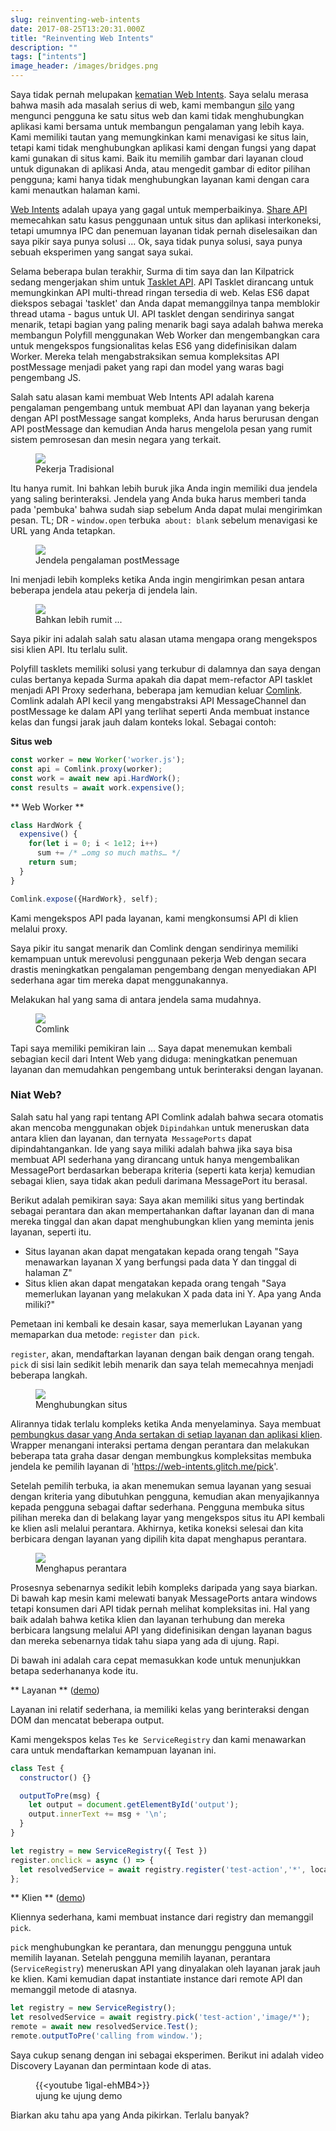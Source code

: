 ```yaml
---
slug: reinventing-web-intents
date: 2017-08-25T13:20:31.000Z
title: "Reinventing Web Intents"
description: ""
tags: ["intents"]
image_header: /images/bridges.png
---
```

Saya tidak pernah melupakan [kematian Web Intents](/what-happened-to-web-intents/). Saya selalu merasa bahwa masih ada masalah serius di web, kami membangun [silo](/unintended-silos/) yang mengunci pengguna ke satu situs web dan kami tidak menghubungkan aplikasi kami bersama untuk membangun pengalaman yang lebih kaya. Kami memiliki tautan yang memungkinkan kami menavigasi ke situs lain, tetapi kami tidak menghubungkan aplikasi kami dengan fungsi yang dapat kami gunakan di situs kami. Baik itu memilih gambar dari layanan cloud untuk digunakan di aplikasi Anda, atau mengedit gambar di editor pilihan pengguna; kami hanya tidak menghubungkan layanan kami dengan cara kami menautkan halaman kami.

[Web Intents](https://en.wikipedia.org/wiki/Web_Intents) adalah upaya yang gagal untuk memperbaikinya. [Share API](/navigator.share/) memecahkan satu kasus penggunaan untuk situs dan aplikasi interkoneksi, tetapi umumnya IPC dan penemuan layanan tidak pernah diselesaikan dan saya pikir saya punya solusi ... Ok, saya tidak punya solusi, saya punya sebuah eksperimen yang sangat saya sukai.

Selama beberapa bulan terakhir, Surma di tim saya dan Ian Kilpatrick sedang mengerjakan shim untuk [Tasklet API](https://github.com/GoogleChromeLabs/tasklets). API Tasklet dirancang untuk memungkinkan API multi-thread ringan tersedia di web. Kelas ES6 dapat diekspos sebagai 'tasklet' dan Anda dapat memanggilnya tanpa memblokir thread utama - bagus untuk UI. API tasklet dengan sendirinya sangat menarik, tetapi bagian yang paling menarik bagi saya adalah bahwa mereka membangun Polyfill menggunakan Web Worker dan mengembangkan cara untuk mengekspos fungsionalitas kelas ES6 yang didefinisikan dalam Worker. Mereka telah mengabstraksikan semua kompleksitas API postMessage menjadi paket yang rapi dan model yang waras bagi pengembang JS.

Salah satu alasan kami membuat Web Intents API adalah karena pengalaman pengembang untuk membuat API dan layanan yang bekerja dengan API postMessage sangat kompleks, Anda harus berurusan dengan API postMessage dan kemudian Anda harus mengelola pesan yang rumit sistem pemrosesan dan mesin negara yang terkait.

<figure><img src="/images/worker-dx.png"><figcaption> Pekerja Tradisional </figcaption></figure>

Itu hanya rumit. Ini bahkan lebih buruk jika Anda ingin memiliki dua jendela yang saling berinteraksi. Jendela yang Anda buka harus memberi tanda pada 'pembuka' bahwa sudah siap sebelum Anda dapat mulai mengirimkan pesan. TL; DR - `window.open` terbuka` about: blank` sebelum menavigasi ke URL yang Anda tetapkan.

<figure><img src="/images/window-dx.png"><figcaption> Jendela pengalaman postMessage </figcaption></figure>

Ini menjadi lebih kompleks ketika Anda ingin mengirimkan pesan antara beberapa jendela atau pekerja di jendela lain.

<figure><img src="/images/complex-workers.png"><figcaption> Bahkan lebih rumit ... </figcaption></figure>

Saya pikir ini adalah salah satu alasan utama mengapa orang mengekspos sisi klien API. Itu terlalu sulit.

Polyfill tasklets memiliki solusi yang terkubur di dalamnya dan saya dengan culas bertanya kepada Surma apakah dia dapat mem-refactor API tasklet menjadi API Proxy sederhana, beberapa jam kemudian keluar [Comlink](https://github.com/GoogleChromeLabs/comlink/). Comlink adalah API kecil yang mengabstraksi API MessageChannel dan postMessage ke dalam API yang terlihat seperti Anda membuat instance kelas dan fungsi jarak jauh dalam konteks lokal. Sebagai contoh:


**Situs web**


```javascript
const worker = new Worker('worker.js');
const api = Comlink.proxy(worker);
const work = await new api.HardWork();
const results = await work.expensive();
```



** Web Worker **


```javascript
class HardWork {
  expensive() {
    for(let i = 0; i < 1e12; i++)
      sum += /* …omg so much maths… */
    return sum;
  }
}

Comlink.expose({HardWork}, self);
```


Kami mengekspos API pada layanan, kami mengkonsumsi API di klien melalui proxy.

Saya pikir itu sangat menarik dan Comlink dengan sendirinya memiliki kemampuan untuk merevolusi penggunaan pekerja Web dengan secara drastis meningkatkan pengalaman pengembang dengan menyediakan API sederhana agar tim mereka dapat menggunakannya.

Melakukan hal yang sama di antara jendela sama mudahnya.

<figure><img src="/images/comlink.png"><figcaption> Comlink </figcaption></figure>

Tapi saya memiliki pemikiran lain ... Saya dapat menemukan kembali sebagian kecil dari Intent Web yang diduga: meningkatkan penemuan layanan dan memudahkan pengembang untuk berinteraksi dengan layanan.

### Niat Web?

Salah satu hal yang rapi tentang API Comlink adalah bahwa secara otomatis akan mencoba menggunakan objek `Dipindahkan` untuk meneruskan data antara klien dan layanan, dan ternyata` MessagePorts` dapat dipindahtangankan. Ide yang saya miliki adalah bahwa jika saya bisa membuat API sederhana yang dirancang untuk hanya mengembalikan MessagePort berdasarkan beberapa kriteria (seperti kata kerja) kemudian sebagai klien, saya tidak akan peduli darimana MessagePort itu berasal.

Berikut adalah pemikiran saya: Saya akan memiliki situs yang bertindak sebagai perantara dan akan mempertahankan daftar layanan dan di mana mereka tinggal dan akan dapat menghubungkan klien yang meminta jenis layanan, seperti itu.


* Situs layanan akan dapat mengatakan kepada orang tengah "Saya menawarkan layanan X yang berfungsi pada data Y dan tinggal di halaman Z"
* Situs klien akan dapat mengatakan kepada orang tengah "Saya memerlukan layanan yang melakukan X pada data ini Y. Apa yang Anda miliki?"

Pemetaan ini kembali ke desain kasar, saya memerlukan Layanan yang memaparkan dua metode: `register` dan` pick`.

`register`, akan, mendaftarkan layanan dengan baik dengan orang tengah. `pick` di sisi lain sedikit lebih menarik dan saya telah memecahnya menjadi beberapa langkah.

<figure><img src="/images/webintents-step-1.png"><figcaption> Menghubungkan situs </figcaption></figure>

Alirannya tidak terlalu kompleks ketika Anda menyelaminya. Saya membuat [pembungkus dasar yang Anda sertakan di setiap layanan dan aplikasi klien](https://web-intents.glitch.me/scripts/service.js). Wrapper menangani interaksi pertama dengan perantara dan melakukan beberapa tata graha dasar dengan membungkus kompleksitas membuka jendela ke pemilih layanan di 'https://web-intents.glitch.me/pick'.

Setelah pemilih terbuka, ia akan menemukan semua layanan yang sesuai dengan kriteria yang dibutuhkan pengguna, kemudian akan menyajikannya kepada pengguna sebagai daftar sederhana. Pengguna membuka situs pilihan mereka dan di belakang layar yang mengekspos situs itu API kembali ke klien asli melalui perantara. Akhirnya, ketika koneksi selesai dan kita berbicara dengan layanan yang dipilih kita dapat menghapus perantara.

<figure><img src="/images/webintents-step-2.png"><figcaption> Menghapus perantara </figcaption></figure>

Prosesnya sebenarnya sedikit lebih kompleks daripada yang saya biarkan. Di bawah kap mesin kami melewati banyak MessagePorts antara windows tetapi konsumen dari API tidak pernah melihat kompleksitas ini. Hal yang baik adalah bahwa ketika klien dan layanan terhubung dan mereka berbicara langsung melalui API yang didefinisikan dengan layanan bagus dan mereka sebenarnya tidak tahu siapa yang ada di ujung. Rapi.

Di bawah ini adalah cara cepat memasukkan kode untuk menunjukkan betapa sederhananya kode itu.


** Layanan ** ([demo](https://web-intents-service-1.glitch.me/))

Layanan ini relatif sederhana, ia memiliki kelas yang berinteraksi dengan DOM dan mencatat beberapa output.

Kami mengekspos kelas `Tes` ke` ServiceRegistry` dan kami menawarkan cara untuk mendaftarkan kemampuan layanan ini.


```javascript
class Test {
  constructor() {}

  outputToPre(msg) {
    let output = document.getElementById('output');
    output.innerText += msg + '\n';
  }
}

let registry = new ServiceRegistry({ Test })
register.onclick = async () => {    
  let resolvedService = await registry.register('test-action','*', location.href);  
};
```



** Klien ** ([demo](https://web-intents-client.glitch.me/))

Kliennya sederhana, kami membuat instance dari registry dan memanggil `pick`.

`pick` menghubungkan ke perantara, dan menunggu pengguna untuk memilih layanan. Setelah pengguna memilih layanan, perantara (`ServiceRegistry`) meneruskan API yang dinyalakan oleh layanan jarak jauh ke klien. Kami kemudian dapat instantiate instance dari remote API dan memanggil metode di atasnya.


```javascript
let registry = new ServiceRegistry();
let resolvedService = await registry.pick('test-action','image/*');
remote = await new resolvedService.Test();
remote.outputToPre('calling from window.');
```


Saya cukup senang dengan ini sebagai eksperimen. Berikut ini adalah video Discovery Layanan dan permintaan kode di atas.

<figure> {{&lt;youtube 1igal-ehMB4&gt;}} <figcaption> ujung ke ujung demo </figcaption></figure>

Biarkan aku tahu apa yang Anda pikirkan. Terlalu banyak?